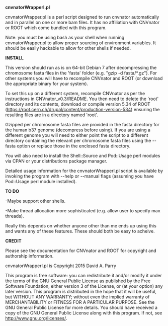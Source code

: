 __cnvnatorWrapperl.pl__

cnvnatorWrapper.pl is a perl script designed to run cnvnator automatically and in parallel on one or more bam files. It has no affiliation with CNVnator or ROOT which come bundled with this program.

Note: you must be using bash as your shell when running cnvnatorWrapper.pl to allow proper sourcing of environment variables. It should be easily hackable to allow for other shells if needed.

__INSTALL__

This version should run as is on 64-bit Debian 7 after decompressing the chromosome fasta files in the 'fasta' folder (e.g. "gzip -d fasta/\*.gz"). For other systems you will have to recompile CNVnator and ROOT (or download the appropriate binary for your system). 

To set this up on a different system, recompile CNVnator as per the instructions in CNVnator\_v0.3/README. You then need to delete the 'root' directory and its contents, download or compile version 5.34 of ROOT (https://root.cern.ch/drupal/content/production-version-534) ensuring the resulting files are in a directory named 'root'.

Gzipped per chromosome fasta files are provided in the fasta directory for the human b37 genome (decompress before using). If you are using a different genome you will need to either point the script to a different directory containing the relevant per chromosome fasta files using the --fasta option or replace those in the enclosed fasta directory.

You will also need to install the Shell::Source and Pod::Usage perl modules via CPAN or your distributions package manager. 

Detailed usage information for the cnvnatorWrapperl.pl script is available by invoking the program with --help or --manual flags (assuming you have Pod::Usage perl module installed).

__TO DO__

-Maybe support other shells. 

-Make thread allocation more sophisticated (e.g. allow user to specify max threads).

Really this depends on whether anyone other than me ends up using this and wants any of these features. These should both be easy to acheive.

__CREDIT__

Please see the documentation for CNVnator and ROOT for copyright and authorship information. 

cnvnatorWrapperl.pl is Copyright 2015  David A. Parry

This program is free software: you can redistribute it and/or modify it under the terms of the GNU General Public License as published by the Free Software Foundation, either version 3 of the License, or (at your option) any later version. This program is distributed in the hope that it will be useful, but WITHOUT ANY WARRANTY; without even the implied warranty of MERCHANTABILITY or FITNESS FOR A PARTICULAR PURPOSE. See the GNU General Public License for more details. You should have received a copy of the GNU General Public License along with this program. If not, see <http://www.gnu.org/licenses/>.


